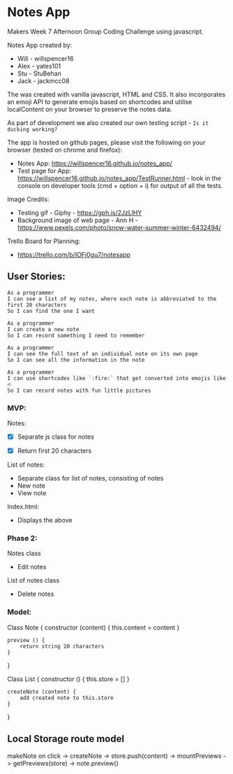 # Notes App

Makers Week 7 Afternoon Group Coding Challenge using javascript.

Notes App created by:
- Will - willspencer16
- Alex - yates101
- Stu - StuBehan
- Jack - jackmcc08

The was created with vanilla javascript, HTML and CSS. It also incorporates an emoji API to generate emojis based on shortcodes and utilise localContent on your browser to preserve the notes data.

As part of development we also created our own testing script - `Is it ducking working?`

The app is hosted on github pages, please visit the following on your browser (tested on chrome and firefox):
- Notes App: https://willspencer16.github.io/notes_app/
- Test page for App: https://willspencer16.github.io/notes_app/TestRunner.html
		- look in the console on developer tools (cmd + option + i) for output of all the tests.

Image Credits:
- Testing gif - Giphy - https://gph.is/2JzLlHY
- Background image of web page - Ann H - https://www.pexels.com/photo/snow-water-summer-winter-6432494/

Trello Board for Planning:
- https://trello.com/b/IOFj0gu7/notesapp

## User Stories:

```
As a programmer
I can see a list of my notes, where each note is abbreviated to the first 20 characters
So I can find the one I want
```

```
As a programmer
I can create a new note
So I can record something I need to remember
```

```
As a programmer
I can see the full text of an individual note on its own page
So I can see all the information in the note
```

```
As a programmer
I can use shortcodes like `:fire:` that get converted into emojis like 🔥
So I can record notes with fun little pictures
```

### MVP:

Notes:
- [x] Separate js class for notes
- [x] Return first 20 characters


List of notes:
- Separate class for list of notes, consisting of notes
- New note
- View note

Index.html:
- Displays the above


### Phase 2:

Notes class
- Edit notes

List of notes class
- Delete notes


### Model:

Class Note {
	constructor (content) {
		this.content = content
	}

	preview () {
		return string 20 characters
	}
}


Class List {
	constructor () {
		this.store = []
	}

	createNote (content) {
		add created note to this.store
	}
}


## Local Storage route model

makeNote on click
	-> createNote
		-> store.push(content)
			-> mountPreviews
				-> getPreviews(store)
					-> note.preview()
